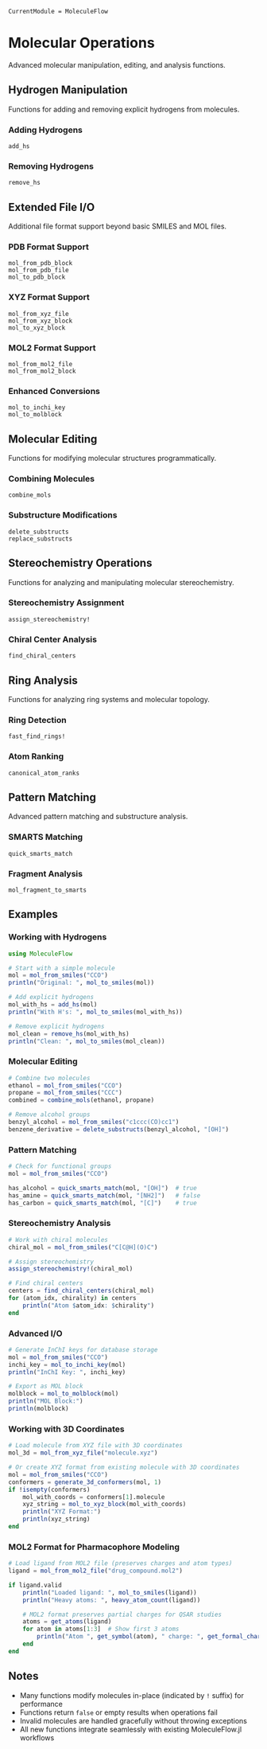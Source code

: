 ```@meta
CurrentModule = MoleculeFlow
```

# Molecular Operations

Advanced molecular manipulation, editing, and analysis functions.

## Hydrogen Manipulation

Functions for adding and removing explicit hydrogens from molecules.

### Adding Hydrogens

```@docs
add_hs
```

### Removing Hydrogens

```@docs
remove_hs
```

## Extended File I/O

Additional file format support beyond basic SMILES and MOL files.

### PDB Format Support

```@docs
mol_from_pdb_block
mol_from_pdb_file
mol_to_pdb_block
```

### XYZ Format Support

```@docs
mol_from_xyz_file
mol_from_xyz_block
mol_to_xyz_block
```

### MOL2 Format Support

```@docs
mol_from_mol2_file
mol_from_mol2_block
```

### Enhanced Conversions

```@docs
mol_to_inchi_key
mol_to_molblock
```

## Molecular Editing

Functions for modifying molecular structures programmatically.

### Combining Molecules

```@docs
combine_mols
```

### Substructure Modifications

```@docs
delete_substructs
replace_substructs
```

## Stereochemistry Operations

Functions for analyzing and manipulating molecular stereochemistry.

### Stereochemistry Assignment

```@docs
assign_stereochemistry!
```

### Chiral Center Analysis

```@docs
find_chiral_centers
```

## Ring Analysis

Functions for analyzing ring systems and molecular topology.

### Ring Detection

```@docs
fast_find_rings!
```

### Atom Ranking

```@docs
canonical_atom_ranks
```

## Pattern Matching

Advanced pattern matching and substructure analysis.

### SMARTS Matching

```@docs
quick_smarts_match
```

### Fragment Analysis

```@docs
mol_fragment_to_smarts
```

## Examples

### Working with Hydrogens

```julia
using MoleculeFlow

# Start with a simple molecule
mol = mol_from_smiles("CCO")
println("Original: ", mol_to_smiles(mol))

# Add explicit hydrogens
mol_with_hs = add_hs(mol)
println("With H's: ", mol_to_smiles(mol_with_hs))

# Remove explicit hydrogens
mol_clean = remove_hs(mol_with_hs)
println("Clean: ", mol_to_smiles(mol_clean))
```

### Molecular Editing

```julia
# Combine two molecules
ethanol = mol_from_smiles("CCO")
propane = mol_from_smiles("CCC")
combined = combine_mols(ethanol, propane)

# Remove alcohol groups
benzyl_alcohol = mol_from_smiles("c1ccc(CO)cc1")
benzene_derivative = delete_substructs(benzyl_alcohol, "[OH]")
```

### Pattern Matching

```julia
# Check for functional groups
mol = mol_from_smiles("CCO")

has_alcohol = quick_smarts_match(mol, "[OH]")  # true
has_amine = quick_smarts_match(mol, "[NH2]")   # false
has_carbon = quick_smarts_match(mol, "[C]")    # true
```

### Stereochemistry Analysis

```julia
# Work with chiral molecules
chiral_mol = mol_from_smiles("C[C@H](O)C")

# Assign stereochemistry
assign_stereochemistry!(chiral_mol)

# Find chiral centers
centers = find_chiral_centers(chiral_mol)
for (atom_idx, chirality) in centers
    println("Atom $atom_idx: $chirality")
end
```

### Advanced I/O

```julia
# Generate InChI keys for database storage
mol = mol_from_smiles("CCO")
inchi_key = mol_to_inchi_key(mol)
println("InChI Key: ", inchi_key)

# Export as MOL block
molblock = mol_to_molblock(mol)
println("MOL Block:")
println(molblock)
```

### Working with 3D Coordinates

```julia
# Load molecule from XYZ file with 3D coordinates
mol_3d = mol_from_xyz_file("molecule.xyz")

# Or create XYZ format from existing molecule with 3D coordinates
mol = mol_from_smiles("CCO")
conformers = generate_3d_conformers(mol, 1)
if !isempty(conformers)
    mol_with_coords = conformers[1].molecule
    xyz_string = mol_to_xyz_block(mol_with_coords)
    println("XYZ Format:")
    println(xyz_string)
end
```

### MOL2 Format for Pharmacophore Modeling

```julia
# Load ligand from MOL2 file (preserves charges and atom types)
ligand = mol_from_mol2_file("drug_compound.mol2")

if ligand.valid
    println("Loaded ligand: ", mol_to_smiles(ligand))
    println("Heavy atoms: ", heavy_atom_count(ligand))

    # MOL2 format preserves partial charges for QSAR studies
    atoms = get_atoms(ligand)
    for atom in atoms[1:3]  # Show first 3 atoms
        println("Atom ", get_symbol(atom), " charge: ", get_formal_charge(atom))
    end
end
```

## Notes

- Many functions modify molecules in-place (indicated by `!` suffix) for performance
- Functions return `false` or empty results when operations fail
- Invalid molecules are handled gracefully without throwing exceptions
- All new functions integrate seamlessly with existing MoleculeFlow.jl workflows